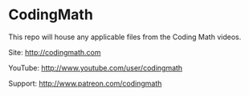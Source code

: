 CodingMath
==========

This repo will house any applicable files from the Coding Math videos.

Site: http://codingmath.com

YouTube: http://www.youtube.com/user/codingmath

Support: http://www.patreon.com/codingmath
